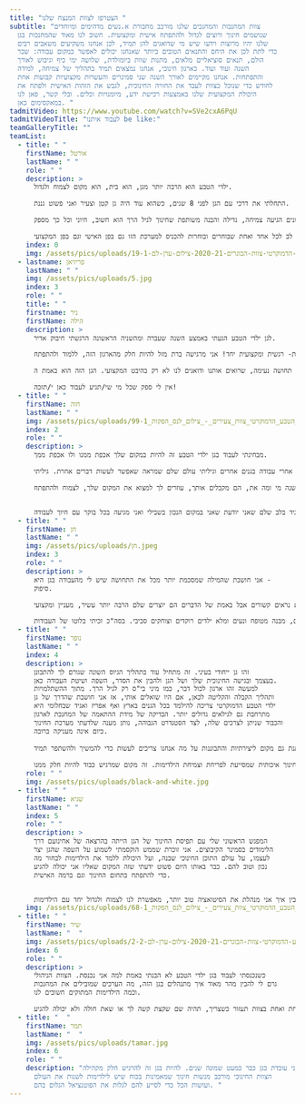 ```yaml
---
title: "הצטרפו לצוות המנצח שלנו "
subtitle: "צוות המחנכות והמחנכים שלנו מורכב מחבורת א.נשים מדהימים ומיוחדים
  שנושמים חינוך ורוצים לגדול ולהתפתח אישית ומקצועית. חשוב לנו מאוד שהמחנכות בגן
  שלנו יהיו מרוצות וידעו שיש מי שדואגים להן תמיד, לכן אנחנו משקיעים משאבים רבים
  כדי לתת לכן את היחס והתנאים הטובים ביותר שאנחנו יכולים לאפשר כמקום עבודה: שכר
  הולם, תנאים סוציאליים מלאים, מתנות שוות ביומולדת, שלושה ימי כיף וגיבוש לאורך
  השנה ועוד ועוד. כארגון חינוכי, אנחנו נמצאים תמיד בתהליך של צמיחה, למידה
  והתפתחות. אנחנו מקיימים לאורך השנה שני סמינרים והעשרות מקצועיות קבועות אחת
  לחודש כדי שנוכל כצוות לעבד את החוויה החינוכית, לגבש את הזהות האישית ולפתח את
  היכולת המקצועית שלנו באמצעות רכישת ידע, מיומנויות וכלים. ובלי קשר, פאן לנו
  במאקסימום כאן. "
tadmitVideo: https://www.youtube.com/watch?v=SVe2cxA6PqU
tadmitVideoTitle: "לעבוד איתנו be like:"
teamGalleryTitle: ""
teamList:
  - title: " "
    firstName: אורטל
    lastName: " "
    role: " "
    description: >
      ילדי הטבע הוא הרבה יותר מגן, הוא בית, הוא מקום לצמוח ולגדול.

      התחלתי את דרכי עם הגן לפני 8 שנים, כשהוא עוד היה גן קטן וצעיר ואני פשוט גננת.

      עם השנים הגיעה צמיחה, גדילה והבנה משותפת שחינוך לגיל הרך הוא חשוב, חיוני וכל כך מספק. 

      היום זה כבר לא רק גן אלה גם מרכז מקצועי לחינוך לגיל הרך וזה בזכות היכולת של המקום להגמיש, לחנך, ללמד ולשים לב לכל אחד ואחת שבוחרים ובוחרות להכניס למערכת הזו גם בפן האישי וגם בפן המקצועי.
    index: 0
    img: /assets/pics/uploads/גן-ילדי-הטבע-הדמוקרטי-צוות-הבוגרים-2020-21-צילום-ערן-לם-19-1-.jpg
  - lastname: פריזיאן
    lastName: " "
    img: /assets/pics/uploads/5.jpg
    index: 3
    role: " "
    title: " "
    firstname: ניר
    firstName: הילה
    description: >
      לגן ילדי הטבע הגעתי באמצע השנה שעברה ומהשניה הראשונה הרגשתי חיבוק אדיר.

      המקום הזה הוא פשוט מקום עבודה קסום שמתנהל בצורה כל כך מקצועית ונותן תמיכה אישית- רגשית ומקצועית יחד! אני מרגישה ברת מזל להיות חלק מהארגון הזה, ללמוד ולהתפתח. 

      המקום הזה מאפשר לי לשלב תחומים נוספים שאני מפתחת, תחושת סיפוק ומשמעות אדירה, אפשרויות למידה וצמיחה ולהביא את עצמי לידי ביטוי. הצוות מורכב מדמויות מעוררות השראה, עמיתות מופלאות וחברות מדהימות. הצוות הניהול הם אנשים מדהימים שנותנים תחושה נעימה, שרואים אותנו ודואגים לנו לא רק בהיבט המקצועי. הגן הזה הוא באמת ה- Next Level של החינוך עד לפרטים הכי קטנים בהתנהלות שלו.

      אין לי ספק שכל מי שי/תגיע לעבוד כאן י/תזכה!
  - title: " "
    firstName: חוה
    lastName: " "
    img: /assets/pics/uploads/גן_ילדי_הטבע_הדמוקרטי_צוות_צעירים_-_צילום_לנס_הפקות_99-1-.jpg
    index: 2
    role: " "
    description: >
      מבחינתי לעבוד בגן ילדי הטבע זה להיות במקום שלך אכפת ממנו ולו אכפת ממך. 

      הגעתי לגן אחרי עבודה בגנים אחרים וגיליתי עולם שלם שמראה שאפשר לעשות דברים אחרת. גיליתי 

      שיש מקום שאכפת לכולם באמת מהילדים ומהצוות. מקום שאת יכולה להרגיש שלהנהלה אכפת ממך ולא רק מעצמה. כאן זה שונה, הם תמיד בשבילך... תמיד שם. גם כשאת לא אומרת או מראה הם רואים אותך ושמים לב לדברים הקטנים. להכנס לפה זה לזכות במשפחה שניה. לדעת שאת מגיעה לכאן, לא משנה מי ומה את, הם מקבלים אותך, עוזרים לך למצוא את המקום שלך, לצמוח ולהתפתח. 


      כשהגעתי קצת חששתי. אמרתי לעצמי "בסדר עוד גן עם המון צוות ומה כבר יכול להיות?" ברגע האמת? זה לגמרי היה אחרת. קיבלנו אותי עם חיוך וגרמו לי להרגיש הכי טוב שיש והכי שייכת. ילדי הטבע הדמוקרטי הוא מקום שאני מרגישה שתמיד אפשר ללמוד, לעלות ולהתקדם בו. היום אני יכולה להגיד בלב שלם שאני יודעת שאני במקום הנכון בשבילי ואני מגיעה בכל בוקר עם חיוך לעבודה.
  - title: " "
    firstName: חן
    lastName: " "
    img: /assets/pics/uploads/חן.jpeg
    index: 3
    role: " "
    description: >
      אני חושבת שהמילה שמסכמת יותר מכל את התחושה שיש לי מהעבודה בגן היא -
      סיפוק. 

      זה נכון שאני עושה את מה שאני אוהבת, אבל אהבה למקצוע לבדה לא מספיקה לתחושת סיפוק (בטוח שלא לאורך זמן). אני חושבת שבגן יש לי את התחושה הזו באופן כל כך ברור כי יש בו צוות ניהולי שרואה, מעריך ויודע להביע את הערכה ולתגמל על העבודה שלי. יש מי שמכוון אותי כך שיש לי אפשרות לצמוח ולהשתפר בכל פעם מחדש. אחרי 3 ומשהו שנים באותו מקצוע ובאותו "תפקיד זוטר" אני עדיין מתפלאת איך הצמיחה שלי בגן היא לא רק כעובדת אלא גם כבת אדם. הצמיחה היא ממש לרוחב, דרך כל מיני תחומים שעל פני השטח לא נראים קשורים אבל באמת של הדברים הם יוצרים שלם הרבה יותר עשיר, מעניין ומקצועי.

      חוצמזה, זו סביבת עבודה הכי כפיית שאפשר לבקש- יש צוות מהמם, מבנה מטופח ונעים ומלא ילדים רוקדים וצוחקים סביבי. בסה"כ זכיתי בלוטו של העבודות 
  - title: " "
    firstName: נופר
    lastName: " "
    index: 4
    description: >
      זהו גן ייחודי בעיני. זה מתחיל עוד בתהליך הגיוס השונה שגורם לך להתבונן
      בעצמך ובגישה החינוכית שלך ושל הגן ולהבין את הסדר, השפה ושיטת העבודה כאן.
      למעשה זהו ארגון לכול דבר, כמו מיני בי"ס רק לגיל הרך. מתוך ההשתלמויות
      ותהליך הקבלה והקליטה לכאן, אם היו שואלים אותי, אז אני חושבת שהדרך של גן
      ילדי הטבע הדמוקרטי צריכה להילמד בכל הגנים בארץ ואף אפריז ואגיד שבחלומי היא
      מתרחבת גם לגילאים גדולים יותר. הבדיקה של מידת ההתאמה של המחנכת לארגון
      והכבוד שניתן לצרכים שלה, לצד הסטנדרט הגבוהה, נותן מענה שלדעתי מערכת החינוך
      כיום אינה מעניקה ברובה. 
       
      אני נהנת מעבודת צוות אמיתית, עם דיבור בזמן אמת של ההנהלה שהיא חלק אינטגרלי מעשיית הצוות ממקום קשוב, מעצים ומכיל וממקום אמיתי של למידה והתפתחות. הערכים עליהם מתקיים הגן עבור הילדימות אלה אותם ערכים שמיושמים הלכה למעשה גם עבור כל מחנכת, או כול עובד/ת בגן. העבודה זורמת והרמונית ויש ניסיון אמיתי לתת לכלל הצוות תחושת שייכות וגרום לנו להרגיש חלק מקבוצת איכות של מחנכות. זו מסגרת מובנית עם שיטה ודרך, אבל כזו שנותנת גם מקום ליצירתיות והתבוננות על מה אנחנו צריכים לעשות כדי להמשיך ולהשתפר תמיד. 
       
      יש הרגשה שאת לא לבד, שיש לך ביטחון תעסוקתי והתפתחותי, שאת חלק ממערכת שרואה אותך ושהעשייה שלך חשובה לה. זאת עבודה לא קלה, אבל עם תחושת שליחות וסיפוק ממלאכת חינוך איכותית שמסייעת לפריחת וצמיחת הילדימות. זה מקום שמרגיש כבוד להיות חלק ממנו. 
    role: " "
    img: /assets/pics/uploads/black-and-white.jpg
  - title: " "
    firstName: שגיא
    lastName: " "
    index: 5
    role: " "
    description: >
      המפגש הראשוני שלי עם תפיסת החינוך של הגן הייתה בהרצאה של אחינועם דרך
      הלימודים בסמינר הקיבוצים. אני זוכרת שממש הוקסמתי לשמוע על השפה שהגן יצר
      לעצמו, על עולם התוכן החינוכי שבנה, ועל היכולת ללמד את הילדימות לבחור מה
      נכון וטוב להם. כבר באותו היום פשוט ידעתי שזה המקום שאליו אני יכולה להגיע
      כדי להתפתח בתחום החינוך וגם ברמה האישית. 


      עכשיו בתור מחנכת בגן, אני יכולה לספר שאני מקבלת פה המון הדרכות מקצועיות שמאפשרות לי לדייק את עצמי בעבודה מול הילדימות מיום ליום. בנוסף, מעבר להדרכות, אנחנו גם מקיימות שיח פתוח על מה עשינו טוב, מה עבד, ומה דורש שיפור. ההתבוננות והיכולת להבין איך אני מנהלת את הסיטואציה טוב יותר, מאפשרת לנו לצמוח ולגדול יחד עם הילדימות.
    img: /assets/pics/uploads/גן_ילדי_הטבע_הדמוקרטי_צוות_צעירים_-_צילום_לנס_הפקות_68-1-.jpg
  - title: " "
    firstName: שיר
    lastName: "  "
    img: /assets/pics/uploads/גן-ילדי-הטבע-הדמוקרטי-צוות-הבוגרים-2020-21-צילום-ערן-לם-2-2-.jpg
    index: 6
    role: " "
    description: >
      כשנכנסתי לעבוד בגן ילדי הטבע לא הבנתי באמת למה אני נכנסת. הצוות הניהולי
      גרם לי להבין מהר מאוד איך מתנהלים בגן הזה, מה הערכים שמובילים את המחנכות
      וכמה הילדימות המתוקים חשובים לנו.

      להגיע לעבודה בכל בוקר ולקבל חיוך מילד או ילדה מתוקים או לתת חיבוק לילד שקצת קשה לו זה דבר מאוד מעצים שנותן אנרגיה וסיבה להמשיך ולהרבות טוב. זה גן שלוקח את תחום החינוך מאוד ברצינות. במהלך השנה יש ישיבות צוות, סמינר והשתלמויות שמרחיבות את האופקים שלנו והכל בשביל שנהיה הכי מקצועיות וטובות.והכי חשוב- שכל אחת ואחת בצוות תעזור כשצריך, תהיה שם שקצת קשה לך או שאת חולה ולא יכולה להגיע.
  - title: "  "
    firstName: תמר
    lastName: "  "
    img: /assets/pics/uploads/tamar.jpg
    index: 6
    role: " "
    description: "אני עובדת בגן כבר כמעט שמונה שנים. להיות בגן זה להרגיש חלק מקהילה.
      הצוות החינוכי מורכב מנשות חינוך שמאמינות בכוח שיש לילדימות לשנות את העולם
      ועושות הכל כדי לסייע להם לגלות את הפוטנציאל הגלום בהם. "
---
```

